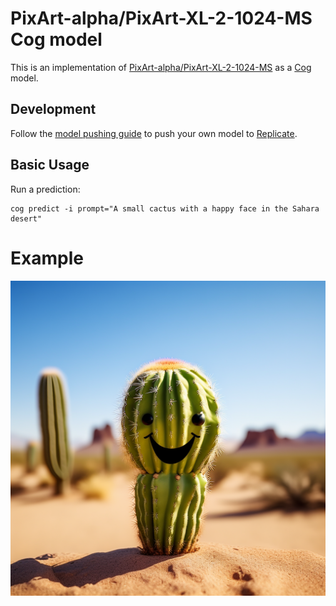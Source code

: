 # PixArt-alpha/PixArt-XL-2-1024-MS Cog model

This is an implementation of [PixArt-alpha/PixArt-XL-2-1024-MS](https://huggingface.co/PixArt-alpha/PixArt-XL-2-1024-MS) as a [Cog](https://github.com/replicate/cog) model.

## Development

Follow the [model pushing guide](https://replicate.com/docs/guides/push-a-model) to push your own model to [Replicate](https://replicate.com).

## Basic Usage

Run a prediction:

    cog predict -i prompt="A small cactus with a happy face in the Sahara desert"


# Example

![alt text](output.0.png)
